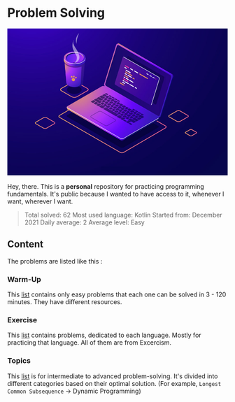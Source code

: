 # Problem Solving

![Header](media/pic01.jpg)

Hey, there. This is a **personal** repository for practicing programming fundamentals. It's public because I wanted to have access to it, whenever I want, wherever I want.

> Total solved: 62
> Most used language: Kotlin
> Started from: December 2021
> Daily average: 2
> Average level: Easy

## Content

The problems are listed like this :

### Warm-Up

This [list](WarmUp.md) contains only easy problems that each one can be solved in 3 - 120 minutes. They have different resources.

### Exercise

This [list](Exercise.md) contains problems, dedicated to each language. Mostly for practicing that language. All of them are from Excercism.

### Topics

This [list](Topics.md) is for intermediate to advanced problem-solving. It's divided into different categories based on their optimal solution. (For example, `Longest Common Subsequence` -> Dynamic Programming)
